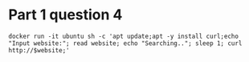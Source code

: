 
# Part 1 question 4

    docker run -it ubuntu sh -c 'apt update;apt -y install curl;echo "Input website:"; read website; echo "Searching.."; sleep 1; curl http://$website;'  
